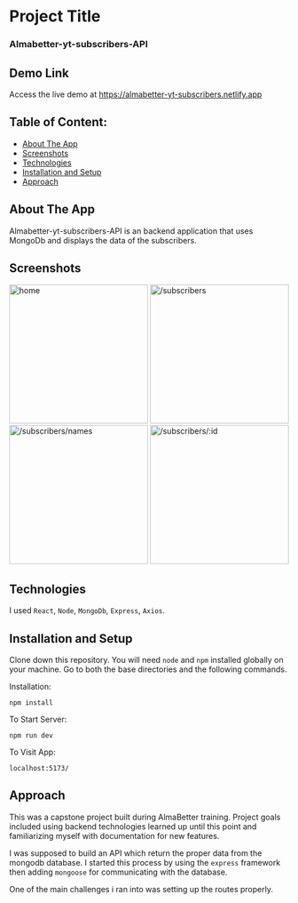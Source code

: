 # Project Title

### Almabetter-yt-subscribers-API

## Demo Link

Access the live demo at https://almabetter-yt-subscribers.netlify.app

## Table of Content:

- [About The App](#about-the-app)
- [Screenshots](#screenshots)
- [Technologies](#technologies)
- [Installation and Setup](#installation-and-setup)
- [Approach](#approach)

## About The App

Almabetter-yt-subscribers-API is an backend application that uses MongoDb and displays the data of the subscribers.
## Screenshots

<img src="https://user-images.githubusercontent.com/37292226/221525682-6815d919-704b-4b53-b423-83448ee022d2.png" alt="home" width="250" >
  <img src="https://user-images.githubusercontent.com/37292226/221525927-71d3c37c-1607-4ce5-958d-c227495300fd.png" alt="/subscribers" width="250" >
 <img src="https://user-images.githubusercontent.com/37292226/221526088-ee423dc1-b7a1-4972-81f4-2052e2ec8768.png" alt="/subscribers/names" width="250">
 <img src="https://user-images.githubusercontent.com/37292226/221526216-0aa4758c-ca95-4e0a-b92a-268f174c43c7.png" alt="/subscribers/:id" width="250">
 
## Technologies

I used `React`, `Node`, `MongoDb`, `Express`, `Axios`.

## Installation and Setup

Clone down this repository. You will need `node` and `npm` installed globally on your machine. Go to both the base directories and the following commands.

Installation:

`npm install`

To Start Server:

`npm run dev`

To Visit App:

`localhost:5173/`

## Approach

This was a capstone project built during AlmaBetter training. Project goals included using backend technologies learned up until this point and familiarizing myself with documentation for new features.

I was supposed to build an API which return the proper data from the mongodb database. I started this process by using the `express` framework then adding `mongoose` for communicating with the database.

One of the main challenges i ran into was setting up the routes properly.
